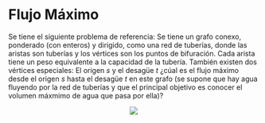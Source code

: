 # Flujo Máximo

Se tiene el siguiente problema de referencia: Se tiene un grafo conexo, ponderado (con enteros) y dirigido, como una red de tuberías, donde las aristas son tuberías y los vértices son los puntos de bifuración. Cada arista tiene un peso equivalente a la capacidad de la tubería. También existen dos vértices especiales: El origen $s$ y el desagüe $t$ ¿cúal es el flujo máximo desde el origen $s$ hasta el desagüe $t$ en este grafo (se supone que hay agua fluyendo por la red de tuberías y que el principal objetivo es conocer el volumen máxmimo de agua que pasa por ella)?

<p align="center">
  <img src="https://user-images.githubusercontent.com/101998948/199865999-d3e511d6-0cf4-4cd0-a9df-67921801e324.png#center" />
</p>

